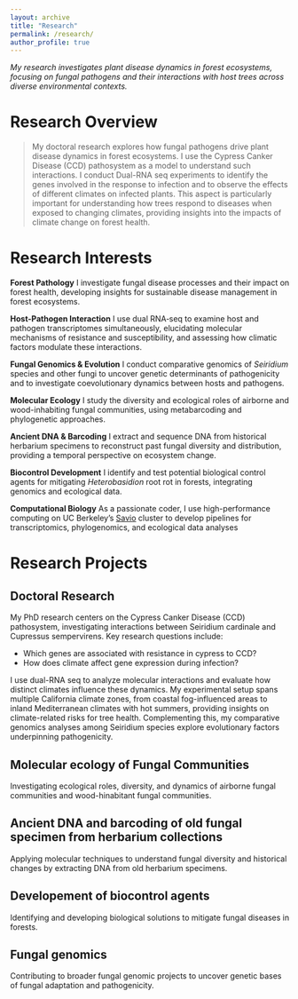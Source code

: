 ```yaml
---
layout: archive
title: "Research"
permalink: /research/
author_profile: true
---
```

_My research investigates plant disease dynamics in forest ecosystems, focusing on fungal pathogens and their interactions with host trees across diverse environmental contexts._

# Research Overview 

> My doctoral research explores how fungal pathogens drive plant disease dynamics in forest ecosystems. I use the Cypress Canker Disease (CCD) pathosystem as a model to understand such interactions. I conduct Dual-RNA seq experiments to identify the genes involved in the response to infection and to observe the effects of different climates on infected plants. This aspect is particularly important for understanding how trees respond to diseases when exposed to changing climates, providing insights into the impacts of climate change on forest health.

# Research Interests

**Forest Pathology**
I investigate fungal disease processes and their impact on forest health, developing insights for sustainable disease management in forest ecosystems.

**Host-Pathogen Interaction**
I use dual RNA‑seq to examine host and pathogen transcriptomes simultaneously, elucidating molecular mechanisms of resistance and susceptibility, and assessing how climatic factors modulate these interactions.

**Fungal Genomics & Evolution**
I conduct comparative genomics of _Seiridium_ species and other fungi to uncover genetic determinants of pathogenicity and to investigate coevolutionary dynamics between hosts and pathogens.

**Molecular Ecology**
I study the diversity and ecological roles of airborne and wood-inhabiting fungal communities, using metabarcoding and phylogenetic approaches.

**Ancient DNA & Barcoding**
I extract and sequence DNA from historical herbarium specimens to reconstruct past fungal diversity and distribution, providing a temporal perspective on ecosystem change.

**Biocontrol Development**
I identify and test potential biological control agents for mitigating _Heterobasidion_ root rot in forests, integrating genomics and ecological data.

**Computational Biology**
As a passionate coder, I use high-performance computing on UC Berkeley’s [Savio](https://research-it.berkeley.edu/services-projects/high-performance-computing-savio) cluster to develop pipelines for transcriptomics, phylogenomics, and ecological data analyses 

# Research Projects

## Doctoral Research
My PhD research centers on the Cypress Canker Disease (CCD) pathosystem, investigating interactions between Seiridium cardinale and Cupressus sempervirens. Key research questions include:
- Which genes are associated with resistance in cypress to CCD?
- How does climate affect gene expression during infection?

I use dual-RNA seq to analyze molecular interactions and evaluate how distinct climates influence these dynamics. My experimental setup spans multiple California climate zones, from coastal fog-influenced areas to inland Mediterranean climates with hot summers, providing insights on climate-related risks for tree health.
Complementing this, my comparative genomics analyses among Seiridium species explore evolutionary factors underpinning pathogenicity.

## Molecular ecology of Fungal Communities
Investigating ecological roles, diversity, and dynamics of airborne fungal communities and wood-hinabitant fungal communities.

## Ancient DNA and barcoding of old fungal specimen from herbarium collections 
Applying molecular techniques to understand fungal diversity and historical changes by extracting DNA from old herbarium specimens. 

## Developement of biocontrol agents 
Identifying and developing biological solutions to mitigate fungal diseases in forests.

## Fungal genomics
Contributing to broader fungal genomic projects to uncover genetic bases of fungal adaptation and pathogenicity.



